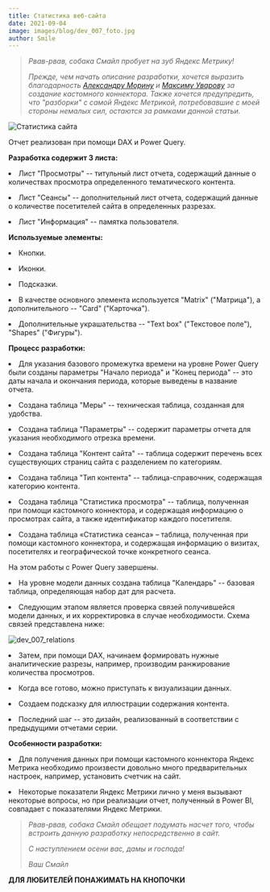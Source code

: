 ```yaml
---
title: Статистика веб-сайта
date: 2021-09-04
image: images/blog/dev_007_foto.jpg
author: Smile
---
```


> *Рвав-рвав, собака Смайл пробует на зуб Яндекс Метрику!*
>
> *Прежде, чем начать описание разработки, хочется выразить благодарность [Александру Морину](http://directprobi.ru) и [Максиму Уварову](https://needfordata.ru) за создание кастомного коннектора. Также хочется предупредить, что "разборки" с самой Яндекс Метрикой, потребовавшие с моей стороны немалых сил, остаются за рамками данной статьи.*

![Статистика сайта](https://kkadikin.ru/images/blog/dev_007_screen.jpg)

Отчет реализован при помощи DAX и Power Query.


**Разработка содержит 3 листа:**

**<li>** Лист "Просмотры" -- титульный лист отчета, содержащий данные о количествах просмотра определенного тематического контента.

**<li>** Лист "Сеансы" -- дополнительный лист отчета, содержащий данные о количестве посетителей сайта в определенных разрезах.

**<li>** Лист "Информация" -- памятка пользователя.


**Используемые элементы:**

**<li>** Кнопки.

**<li>** Иконки.

**<li>** Подсказки.

**<li>** В качестве основного элемента используется "Matrix" ("Матрица"), а дополнительного -- "Card" ("Карточка").

**<li>** Дополнительные украшательства -- "Text box" ("Текстовое поле"), "Shapes" ("Фигуры").


**Процесс разработки:**

**<li>** Для указания базового промежутка времени на уровне Power Query были созданы параметры "Начало периода" и "Конец периода" -- это даты начала и окончания периода, которые выведены в название отчета.

**<li>** Создана таблица "Меры" -- техническая таблица, созданная для удобства.

**<li>** Создана таблица "Параметры" -- содержит параметры отчета для указания необходимого отрезка времени.

**<li>** Создана таблица "Контент сайта" -- таблица содержит перечень всех существующих страниц сайта с разделением по категориям.

**<li>** Создана таблица "Тип контента" -- таблица-справочник, содержащая категорию контента.

**<li>** Создана таблица "Статистика просмотра" -- таблица, полученная при помощи кастомного коннектора, и содержащая информацию о просмотрах сайта, а также идентификатор каждого посетителя.

**<li>** Создана таблица «Статистика сеанса» – таблица, полученная при помощи кастомного коннектора, и содержащая информацию о визитах, посетителях и географической точке конкретного сеанса.

На этом работы с Power Query завершены.

**<li>** На уровне модели данных создана таблица "Календарь" -- базовая таблица, определяющая набор дат для расчета.

**<li>** Следующим этапом является проверка связей получившейся модели данных, и их корректировка в случае необходимости. Схема связей представлена ниже:

![dev_007_relations](https://kkadikin.ru/images/blog/dev_007_relations.jpg)

**<li>** Затем, при помощи DAX, начинаем формировать нужные аналитические разрезы, например, производим ранжирование количества просмотров.

**<li>** Когда все готово, можно приступать к визуализации данных.

**<li>** Создаем подсказку для иллюстрации содержания контента.

**<li>** Последний шаг -- это дизайн, реализованный в соответствии с предыдущими отчетами серии.



**Особенности разработки:**

**<li>** Для получения данных при помощи кастомного коннектора Яндекс Метрика необходимо произвести довольно много предварительных настроек, например, установить счетчик на сайт.

**<li>** Некоторые показатели Яндекс Метрики лично у меня вызывают некоторые вопросы, но при реализации отчет, полученный в Power BI, совпадает с показателями Яндекс Метрики.


> *Рвав-рвав, собака Смайл обещает подумать насчет того, чтобы встроить данную разработку непосредственно в сайт.*
>
> *С наступлением осени вас, дамы и господа!*
> 
> *Ваш Смайл*


**ДЛЯ ЛЮБИТЕЛЕЙ ПОНАЖИМАТЬ НА КНОПОЧКИ**

